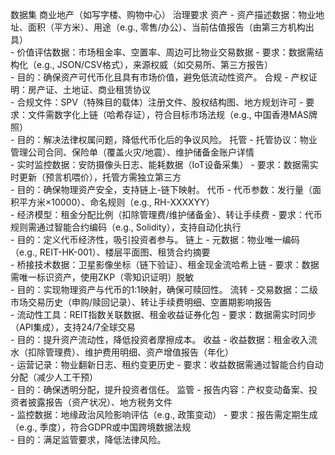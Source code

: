 数据集	商业地产（如写字楼、购物中心）	治理要求
资产	- 资产描述数据：物业地址、面积（平方米）、用途（e.g., 零售/办公）、当前估值报告（由第三方机构出具）<br>- 价值评估数据：市场租金率、空置率、周边可比物业交易数据	- 要求：数据需结构化（e.g., JSON/CSV格式），来源权威（如交易所、第三方报告）<br>- 目的：确保资产可代币化且具有市场价值，避免低流动性资产。
合规	- 产权证明：房产证、土地证、商业租赁协议<br>- 合规文件：SPV（特殊目的载体）注册文件、股权结构图、地方规划许可	- 要求：文件需数字化上链（哈希存证），符合目标市场法规（e.g., 中国香港MAS牌照）<br>- 目的：解决法律权属问题，降低代币化后的争议风险。
托管	- 托管协议：物业管理公司合同、保险单（覆盖火灾/地震）、维护储备金账户详情<br>- 实时监控数据：安防摄像头日志、能耗数据（IoT设备采集）	- 要求：数据需实时更新（预言机喂价），托管方需独立第三方<br>- 目的：确保物理资产安全，支持链上-链下映射。
代币	- 代币参数：发行量（面积平方米×10000）、命名规则（e.g., RH-XXXXYY）<br>- 经济模型：租金分配比例（扣除管理费/维护储备金）、转让手续费	- 要求：代币规则需通过智能合约编码（e.g., Solidity），支持自动化执行<br>- 目的：定义代币经济性，吸引投资者参与。
链上	- 元数据：物业唯一编码（e.g., REIT-HK-001）、楼层平面图、租赁合约摘要<br>- 桥接技术数据：卫星影像坐标（链下验证）、租金现金流哈希上链	- 要求：数据需唯一标识资产，使用ZKP（零知识证明）脱敏<br>- 目的：实现物理资产与代币的1:1映射，确保可赎回性。
流转	- 交易数据：二级市场交易历史（申购/赎回记录）、转让手续费明细、空置期影响报告<br>- 流动性工具：REIT指数关联数据、租金收益证券化包	- 要求：数据需实时同步（API集成），支持24/7全球交易<br>- 目的：提升资产流动性，降低投资者摩擦成本。
收益	- 收益数据：租金收入流水（扣除管理费）、维护费用明细、资产增值报告（年化）<br>- 运营记录：物业翻新日志、租约变更历史	- 要求：收益数据需通过智能合约自动分配（减少人工干预）<br>- 目的：确保透明分配，提升投资者信任。
监管	- 报告内容：产权变动备案、投资者披露报告（资产状况）、地方税务文件<br>- 监控数据：地缘政治风险影响评估（e.g., 政策变动）	- 要求：报告需定期生成（e.g., 季度），符合GDPR或中国跨境数据法规<br>- 目的：满足监管要求，降低法律风险。
